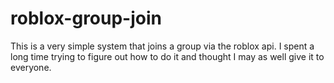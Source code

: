 # roblox-group-join
This is a very simple system that joins a group via the roblox api. I spent a long time trying to figure out how to do it and thought I may as well give it to everyone.

